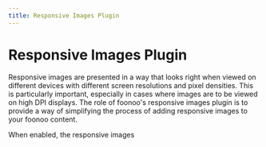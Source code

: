 ```yaml
---
title: Responsive Images Plugin
---
```

# Responsive Images Plugin
Responsive images are presented in a way that looks right when viewed on different devices with different screen resolutions and pixel densities. This is particularly important, especially in cases where images are to be viewed on high DPI displays. The role of foonoo's responsive images plugin is to provide a way of simplifying the process of adding responsive images to your foonoo content. 

When enabled, the responsive images
